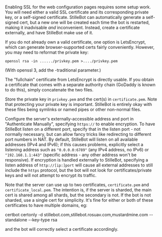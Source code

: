 Enabling SSL for the web configuration pages requires some setup work. You will
need either a valid SSL certificate and its corresponding private key, or a
self-signed certificate. StilleBot can automatically generate a self-signed
cert, but a new one will be created each time the bot is restarted, making it
inadvisable *and* inconvenient. Instead, create a certificate externally, and
have StilleBot make use of it.

If you do not already own a valid certificate, one option is LetsEncrypt, which
can generate browser-supported certs fairly conveniently. However, you may need
to reformat the private key:

    openssl rsa -in ....../privkey.pem >..../privkey.pem

(With openssl 3, add the -traditional parameter.)

The "fullchain" certificate from LetsEncrypt is directly usable. If you obtain
a certificate that comes with a separate authority chain (GoDaddy is known to
do this), simply concatenate the two files.

Store the private key in `privkey.pem` and the cert(s) in `certificate.pem`.
Note that protecting your private key is important. StilleBot is entirely okay
with these files being symlinks or named pipes or other non-normal files.

Configure the server's externally-accessible address and port in "Authenticate
Manually", specifying `https://` to enable encryption. To have StilleBot listen
on a different port, specify that in the listen port - not normally necessary,
but can allow fancy tricks like redirecting to different port numbers in NAT.
By default, StilleBot will listen on all available addresses (IPv4 and IPv6);
if this causes problems, explicitly select a listening address such as
`"0.0.0.0:6789"` (any IPv4 address, no IPv6) or `"192.168.1.1:443"` (specific
address - any other address won't be responsive). If encryption is handled
externally to StilleBot, specifying a listen address of `http://[ip:]port`
will cause all external addresses to still include the `https` protocol, but
the bot will not look for certificates/private keys and will not attempt to
encrypt its traffic.

Note that the server can use up to two certificates, `certificate.pem` and
`certificate_local.pem`. The intention is, if the server is sharded, the main
cert is shared among all shards, but the secondary is not. If the bot is not
sharded, use a single cert for simplicity. It's fine for either or both of
these certificates to have multiple domains, eg:

certbot certonly -d stillebot.com,stillebot.rosuav.com,mustardmine.com --standalone --key-type rsa

and the bot will correctly select a certificate accordingly.
